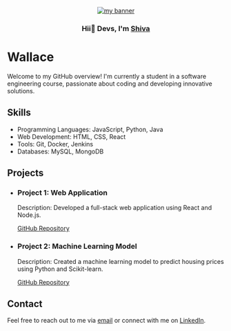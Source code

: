 <p align="center">
  <a href="https://Its-sb.netlify.app" target="_blank" rel="noreferrer"><img src="https://www.keycdn.com/img/support/full-stack-development-lg.webp" alt="my banner"></a>
</p>

<h3 align="center">
Hii👋 Devs, I'm <a href="https://its-sb.netlify.app" target="_blank" rel="noreferrer">Shiva</a> 
</h3>
<!DOCTYPE html>
<html lang="en">
<head>
    <meta charset="UTF-8">
    <meta name="viewport" content="width=device-width, initial-scale=1.0">
</head>
<body>
    <div class="container">
        <div class="header">
            <h1>Wallace</h1>
            <p>Welcome to my GitHub overview! I'm currently a student in a software engineering course, passionate about coding and developing innovative solutions.</p>
        </div>
        <div class="skills">
            <h2>Skills</h2>
            <ul>
                <li>Programming Languages: JavaScript, Python, Java</li>
                <li>Web Development: HTML, CSS, React</li>
                <li>Tools: Git, Docker, Jenkins</li>
                <li>Databases: MySQL, MongoDB</li>
            </ul>
        </div>
        <div class="projects">
            <h2>Projects</h2>
            <ul>
                <li>
                    <h3>Project 1: Web Application</h3>
                    <p>Description: Developed a full-stack web application using React and Node.js.</p>
                    <p><a href="https://github.com/yourusername/project1">GitHub Repository</a></p>
                </li>
                <li>
                    <h3>Project 2: Machine Learning Model</h3>
                    <p>Description: Created a machine learning model to predict housing prices using Python and Scikit-learn.</p>
                    <p><a href="https://github.com/yourusername/project2">GitHub Repository</a></p>
                </li>
                <!-- Add more projects as needed -->
            </ul>
        </div>
        <div class="contact">
            <h2>Contact</h2>
            <p>Feel free to reach out to me via <a href="mailto:your.email@example.com">email</a> or connect with me on <a href="https://www.linkedin.com/in/yourprofile">LinkedIn</a>.</p>
        </div>
    </div>
</body>
</html>
